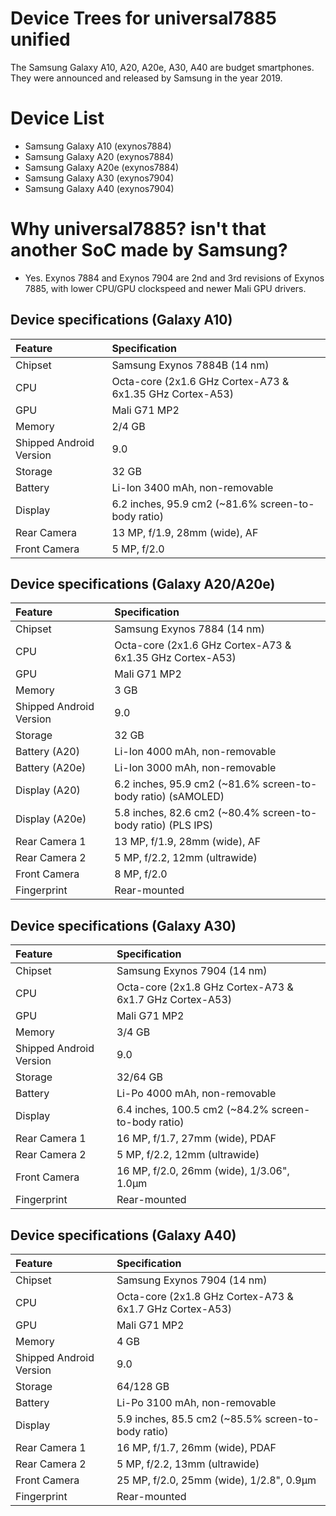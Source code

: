 # Device Trees for universal7885 unified
The Samsung Galaxy A10, A20, A20e, A30, A40 are budget smartphones. They were announced and released by Samsung in the year 2019.

# Device List
- Samsung Galaxy A10 (exynos7884)
- Samsung Galaxy A20 (exynos7884)
- Samsung Galaxy A20e (exynos7884)
- Samsung Galaxy A30 (exynos7904)
- Samsung Galaxy A40 (exynos7904)

# Why universal7885? isn't that another SoC made by Samsung?
- Yes. Exynos 7884 and Exynos 7904 are 2nd and 3rd revisions of Exynos 7885, with lower CPU/GPU clockspeed and newer Mali GPU drivers.

## Device specifications (Galaxy A10)
| Feature                 | Specification                                                   |
| :---------------------- | :---------------------------------------------------------------|
| Chipset                 | Samsung Exynos 7884B (14 nm)                                    |
| CPU                     | Octa-core (2x1.6 GHz Cortex-A73 & 6x1.35 GHz Cortex-A53)        |
| GPU                     | Mali G71 MP2                                                    |
| Memory                  | 2/4 GB                                                          |
| Shipped Android Version | 9.0                                                             |
| Storage                 | 32 GB                                                           |
| Battery                 | Li-Ion 3400 mAh, non-removable                                  |
| Display                 | 6.2 inches, 95.9 cm2 (~81.6% screen-to-body ratio)              |
| Rear Camera             | 13 MP, f/1.9, 28mm (wide), AF                                   |
| Front Camera            | 5 MP, f/2.0                                                     |

## Device specifications (Galaxy A20/A20e)
| Feature                 | Specification                                                   |
| :---------------------- | :---------------------------------------------------------------|
| Chipset                 | Samsung Exynos 7884 (14 nm)                                     |
| CPU                     | Octa-core (2x1.6 GHz Cortex-A73 & 6x1.35 GHz Cortex-A53)        |
| GPU                     | Mali G71 MP2                                                    |
| Memory                  | 3 GB                                                            |
| Shipped Android Version | 9.0                                                             |
| Storage                 | 32 GB                                                           |
| Battery (A20)           | Li-Ion 4000 mAh, non-removable                                  |
| Battery (A20e)          | Li-Ion 3000 mAh, non-removable                                  |
| Display (A20)           | 6.2 inches, 95.9 cm2 (~81.6% screen-to-body ratio) (sAMOLED)    |
| Display (A20e)          | 5.8 inches, 82.6 cm2 (~80.4% screen-to-body ratio) (PLS IPS)    |
| Rear Camera 1           | 13 MP, f/1.9, 28mm (wide), AF                                   |
| Rear Camera 2           | 5 MP, f/2.2, 12mm (ultrawide)                                   |
| Front Camera            | 8 MP, f/2.0                                                     |
| Fingerprint             | Rear-mounted                                                    |


## Device specifications (Galaxy A30)
| Feature                 | Specification                                                   |
| :---------------------- | :---------------------------------------------------------------|
| Chipset                 | Samsung Exynos 7904 (14 nm)                                     |
| CPU                     | Octa-core (2x1.8 GHz Cortex-A73 & 6x1.7 GHz Cortex-A53)         |
| GPU                     | Mali G71 MP2                                                    |
| Memory                  | 3/4 GB                                                          |
| Shipped Android Version | 9.0                                                             |
| Storage                 | 32/64 GB                                                        |
| Battery                 | Li-Po 4000 mAh, non-removable                                   |
| Display                 | 6.4 inches, 100.5 cm2 (~84.2% screen-to-body ratio)             |
| Rear Camera 1           | 16 MP, f/1.7, 27mm (wide), PDAF                                 |
| Rear Camera 2           | 5 MP, f/2.2, 12mm (ultrawide)                                   |
| Front Camera            | 16 MP, f/2.0, 26mm (wide), 1/3.06", 1.0µm                       |
| Fingerprint             | Rear-mounted                                                    |


## Device specifications (Galaxy A40)
| Feature                 | Specification                                                   |
| :---------------------- | :---------------------------------------------------------------|
| Chipset                 | Samsung Exynos 7904 (14 nm)                                     |
| CPU                     | Octa-core (2x1.8 GHz Cortex-A73 & 6x1.7 GHz Cortex-A53)         |
| GPU                     | Mali G71 MP2                                                    |
| Memory                  | 4 GB                                                            |
| Shipped Android Version | 9.0                                                             |
| Storage                 | 64/128 GB                                                       |
| Battery                 | Li-Po 3100 mAh, non-removable                                   |
| Display                 | 5.9 inches, 85.5 cm2 (~85.5% screen-to-body ratio)              |
| Rear Camera 1           | 16 MP, f/1.7, 26mm (wide), PDAF                                 |
| Rear Camera 2           | 5 MP, f/2.2, 13mm (ultrawide)                                   |
| Front Camera            | 25 MP, f/2.0, 25mm (wide), 1/2.8", 0.9µm                        |
| Fingerprint             | Rear-mounted                                                    |
